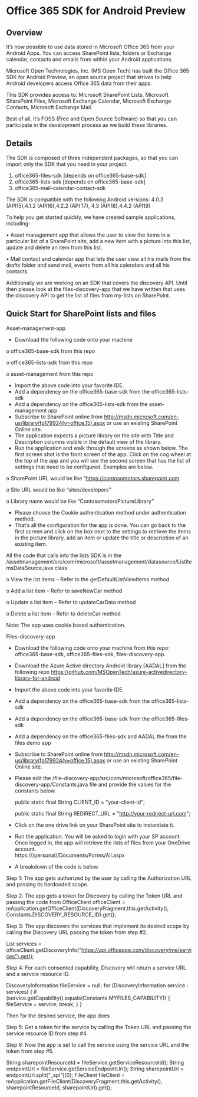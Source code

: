 Office 365 SDK for Android Preview
==========================

Overview
--------
It’s now possible to use data stored in Microsoft Office 365 from your Android Apps. You can access SharePoint lists, folders or Exchange calendar, contacts and emails from within your Android applications. 

Microsoft Open Technologies, Inc. (MS Open Tech) has built the Office 365 SDK for Android Preview, an open source project that strives to help Android developers access Office 365 data from their apps. 

This SDK provides access to: Microsoft SharePoint Lists, Microsoft SharePoint Files, Microsoft Exchange Calendar, Microsoft Exchange Contacts, Microsoft Exchange Mail.

Best of all, it’s FOSS (Free and Open Source Software) so that you can participate in the development process as we build these libraries. 

Details
-------

The SDK is composed of three independent packages, so that you can import only the SDK that you need in your project.

1.	office365-files-sdk [depends on office365-base-sdk]
2.	office365-lists-sdk  [depends on office365-base-sdk]
3.	office365-mail-calendar-contact-sdk

The SDK is compatible with the following Android versions: 4.0.3 (API15),4.1.2 (API16),4.2.2 (API 17), 4.3 (API18),4.4.2 (API19)

To help you get started quickly, we have created sample applications, including:

•	Asset management app that allows the user to view the items in a particular list of a SharePoint site, add a new item with a picture into this list, update and delete an item from this list. 

•	Mail contact and calendar app that lets the user view all his mails from the drafts folder and send mail, events from all his calendars and all his contacts. 

Additionally we are working on an SDK that covers the discovery API. Until then please look at the files-discovery-app that we have written that uses the discovery API to get the list of files from my-lists on SharePoint. 

Quick Start for SharePoint lists and files
-----------------------------------------

Asset-management-app 

-	Download the following code onto your machine

  o	office365-base-sdk from this repo

  o	office365-lists-sdk from this repo
  
  o	asset-management from this repo
  
-	Import the above code into your favorite IDE. 
-	Add a dependency on the office365-base-sdk from the office365-lists-sdk
-	Add a dependency on the office365-lists-sdk from the asset-management app
-	Subscribe to SharePoint online from http://msdn.microsoft.com/en-us/library/fp179924(v=office.15).aspx or use an existing SharePoint Online site. 
-	The application expects a picture library on the site with Title and Description columns visible in the default view of the library. 
-	Run the application and walk through the screens as shown below. The first screen shot is the front screen of the app. Click on the cog wheel at the top of the app and you will see the second screen that has the list of settings that need to be configured. Examples are below.

  o	SharePoint URL would be like “https://contosomotors.sharepoint.com

  o	Site URL would be like “sites/developers”
  
  o	Library name would be like “ContosomotorsPictureLibrary”
  
-	Please choose the Cookie authentication method under authentication method.
-	That’s all the configuration for the app is done. You can go back to the first screen and click on the box next to the settings to retrieve the items in the picture library, add an item or update the title or description of an existing item.

All the code that calls into the lists SDK is in the /assetmanagement/src/com/microsoft/assetmanagement/datasource/ListItemsDataSource.java class

  o	View the list items – Refer to the getDefaultListViewItems method
  
  o	Add a list item – Refer to saveNewCar method
  
  o	Update a list item – Refer to updateCarData method
  
  o	Delete a list item – Refer to deleteCar method

Note: The app uses cookie based authentication.

Files-discovery-app

-	Download the following code onto your machine from this repo: office365-base-sdk, office365-files-sdk, files-discovery-app.
-	Download the Azure Active directory Android library [AADAL] from the following repo https://github.com/MSOpenTech/azure-activedirectory-library-for-android
-	Import the above code into your favorite IDE. 
-	Add a dependency on the office365-base-sdk from the office365-lists-sdk
-	Add a dependency on the office365-base-sdk from the office365-files-sdk
-	Add a dependency on the office365-files-sdk and AADAL the from the files demo app
-	Subscribe to SharePoint online from http://msdn.microsoft.com/en-us/library/fp179924(v=office.15).aspx or use an existing SharePoint Online site. 
-	Please edit the /file-discovery-app/src/com/microsoft/office365/file-discovery-app/Constants.java file and provide the values for the constants below.

	public static final String CLIENT_ID = "your-client-id"; 
	
	public static final String REDIRECT_URL = "http://your-redirect-url.com";
	

-	Click on the one drive link on your SharePoint site to instantiate it. 
-	Run the application. You will be asked to login with your SP account. Once logged in, the app will retrieve the lists of files from your OneDrive account.  
https://<sharepoint URL>/personal/<account name>/Documents/Forms/All.aspx
-	A breakdown of the code is below. 

Step 1: The app gets authorized by the user by calling the Authorization URL and passing its hardcoded scope.

Step 2: The app gets a token for Discovery by calling the Token URL and passing the code from
OfficeClient officeClient = mApplication.getOfficeClient(DiscoveryFragment.this.getActivity(), Constants.DISCOVERY_RESOURCE_ID).get();

Step 3: The app discovers the services that implement its desired scope by calling the Discovery URL passing the token from step #2.

List<DiscoveryInformation> services = officeClient.getDiscoveryInfo("https://api.officeppe.com/discovery/me/services").get();

Step 4: For each consented capability, Discovery will return a service URL and a service resource ID.

DiscoveryInformation fileService = null;
for (DiscoveryInformation service : services) {
  if (service.getCapability().equals(Constants.MYFILES_CAPABILITY)) {
  fileService = service;
  break;
 }
}

Then for the desired service, the app does 

Step 5: Get a token for the service by calling the Token URL and passing the service resource ID from step #4.

Step 6: Now the app is set to call the service using the service URL and the token from step #5.

String sharepointResourceId = fileService.getServiceResourceId();
String endpointUrl = fileService.getServiceEndpointUri();
String sharepointUrl = endpointUrl.split("_api")[0];
FileClient fileClient = mApplication.getFileClient(DiscoveryFragment.this.getActivity(), sharepointResourceId, sharepointUrl).get();

	




